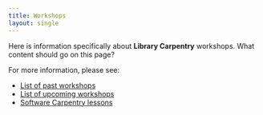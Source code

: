 ```yaml
---
title: Workshops
layout: single
---
```


Here is information specifically about **Library Carpentry** workshops.  What content should go on this page?  

For more information, please see:

* [List of past workshops](/workshops/workshops-past)
* [List of upcoming workshops](/workshops/workshops-upcoming)
* [Software Carpentry lessons](/lessons)